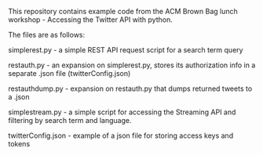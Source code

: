 This repository contains example code from the ACM Brown Bag lunch workshop - Accessing the Twitter API with python. 

The files are as follows:

simplerest.py - a simple REST API request script for a search term query

restauth.py - an expansion on simplerest.py, stores its authorization info in a separate .json file (twitterConfig.json)

restauthdump.py - expansion on restauth.py that dumps returned tweets to a .json 

simplestream.py - a simple script for accessing the Streaming API and filtering by search term and language. 

twitterConfig.json - example of a json file for storing access keys and tokens